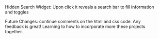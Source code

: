 Hidden Search Widget: Upon click it reveals a search bar to fill information and toggles 

Future Changes: continue comments on the html and css code. Any feedback is great! Learning to how to incorporate more these projects together. 
